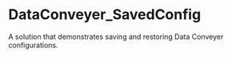 # DataConveyer_SavedConfig
A solution that demonstrates saving and restoring Data Conveyer configurations.
